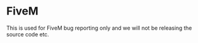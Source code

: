 # FiveM

This is used for FiveM bug reporting only and we will not be releasing the source code etc.
